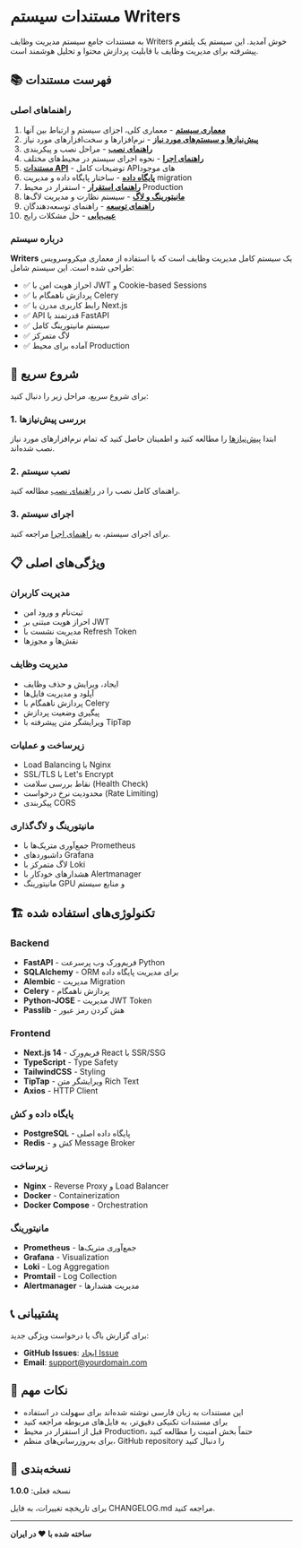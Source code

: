 # مستندات سیستم Writers

به مستندات جامع سیستم مدیریت وظایف Writers خوش آمدید. این سیستم یک پلتفرم پیشرفته برای مدیریت وظایف با قابلیت پردازش محتوا و تحلیل هوشمند است.

## 📚 فهرست مستندات

### راهنماهای اصلی

1. **[معماری سیستم](ARCHITECTURE.md)** - معماری کلی، اجزای سیستم و ارتباط بین آنها
2. **[پیش‌نیازها و سیستم‌های مورد نیاز](REQUIREMENTS.md)** - نرم‌افزارها و سخت‌افزارهای مورد نیاز
3. **[راهنمای نصب](INSTALLATION.md)** - مراحل نصب و پیکربندی
4. **[راهنمای اجرا](RUNNING.md)** - نحوه اجرای سیستم در محیط‌های مختلف
5. **[مستندات API](API_DOCUMENTATION.md)** - توضیحات کامل APIهای موجود
6. **[پایگاه داده](DATABASE.md)** - ساختار پایگاه داده و مدیریت migration
7. **[راهنمای استقرار](DEPLOYMENT.md)** - استقرار در محیط Production
8. **[مانیتورینگ و لاگ](MONITORING.md)** - سیستم نظارت و مدیریت لاگ‌ها
9. **[راهنمای توسعه](DEVELOPMENT.md)** - راهنمای توسعه‌دهندگان
10. **[عیب‌یابی](TROUBLESHOOTING.md)** - حل مشکلات رایج

### درباره سیستم

**Writers** یک سیستم کامل مدیریت وظایف است که با استفاده از معماری میکروسرویس طراحی شده است. این سیستم شامل:

- ✅ احراز هویت امن با JWT و Cookie-based Sessions
- ✅ پردازش ناهمگام با Celery
- ✅ رابط کاربری مدرن با Next.js
- ✅ API قدرتمند با FastAPI
- ✅ سیستم مانیتورینگ کامل
- ✅ لاگ متمرکز
- ✅ آماده برای محیط Production

## 🚀 شروع سریع

برای شروع سریع، مراحل زیر را دنبال کنید:

### 1. بررسی پیش‌نیازها
ابتدا [پیش‌نیازها](REQUIREMENTS.md) را مطالعه کنید و اطمینان حاصل کنید که تمام نرم‌افزارهای مورد نیاز نصب شده‌اند.

### 2. نصب سیستم
راهنمای کامل نصب را در [راهنمای نصب](INSTALLATION.md) مطالعه کنید.

### 3. اجرای سیستم
برای اجرای سیستم، به [راهنمای اجرا](RUNNING.md) مراجعه کنید.

## 📋 ویژگی‌های اصلی

### مدیریت کاربران
- ثبت‌نام و ورود امن
- احراز هویت مبتنی بر JWT
- مدیریت نشست با Refresh Token
- نقش‌ها و مجوزها

### مدیریت وظایف
- ایجاد، ویرایش و حذف وظایف
- آپلود و مدیریت فایل‌ها
- پردازش ناهمگام با Celery
- پیگیری وضعیت پردازش
- ویرایشگر متن پیشرفته با TipTap

### زیرساخت و عملیات
- Load Balancing با Nginx
- SSL/TLS با Let's Encrypt
- نقاط بررسی سلامت (Health Check)
- محدودیت نرخ درخواست (Rate Limiting)
- پیکربندی CORS

### مانیتورینگ و لاگ‌گذاری
- جمع‌آوری متریک‌ها با Prometheus
- داشبوردهای Grafana
- لاگ متمرکز با Loki
- هشدارهای خودکار با Alertmanager
- مانیتورینگ GPU و منابع سیستم

## 🏗️ تکنولوژی‌های استفاده شده

### Backend
- **FastAPI** - فریم‌ورک وب پرسرعت Python
- **SQLAlchemy** - ORM برای مدیریت پایگاه داده
- **Alembic** - مدیریت Migration
- **Celery** - پردازش ناهمگام
- **Python-JOSE** - مدیریت JWT Token
- **Passlib** - هش کردن رمز عبور

### Frontend
- **Next.js 14** - فریم‌ورک React با SSR/SSG
- **TypeScript** - Type Safety
- **TailwindCSS** - Styling
- **TipTap** - ویرایشگر متن Rich Text
- **Axios** - HTTP Client

### پایگاه داده و کش
- **PostgreSQL** - پایگاه داده اصلی
- **Redis** - کش و Message Broker

### زیرساخت
- **Nginx** - Reverse Proxy و Load Balancer
- **Docker** - Containerization
- **Docker Compose** - Orchestration

### مانیتورینگ
- **Prometheus** - جمع‌آوری متریک‌ها
- **Grafana** - Visualization
- **Loki** - Log Aggregation
- **Promtail** - Log Collection
- **Alertmanager** - مدیریت هشدارها

## 📞 پشتیبانی

برای گزارش باگ یا درخواست ویژگی جدید:
- **GitHub Issues**: [ایجاد Issue](https://github.com/yourusername/writers/issues)
- **Email**: support@yourdomain.com

## 📝 نکات مهم

- این مستندات به زبان فارسی نوشته شده‌اند برای سهولت در استفاده
- برای مستندات تکنیکی دقیق‌تر، به فایل‌های مربوطه مراجعه کنید
- قبل از استقرار در محیط Production، حتماً بخش امنیت را مطالعه کنید
- برای به‌روزرسانی‌های منظم، GitHub repository را دنبال کنید

## 🔄 نسخه‌بندی

نسخه فعلی: **1.0.0**

برای تاریخچه تغییرات، به فایل CHANGELOG.md مراجعه کنید.

---

**ساخته شده با ❤️ در ایران**
